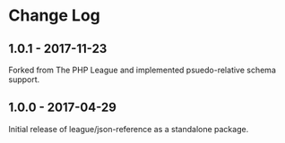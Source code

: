 # Change Log

## 1.0.1 - 2017-11-23

Forked from The PHP League and implemented psuedo-relative schema support.

## 1.0.0 - 2017-04-29

Initial release of league/json-reference as a standalone package.
